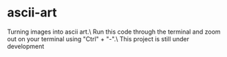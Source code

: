 # ascii-art
Turning images into ascii art.\\
Run this code through the terminal and zoom out on your terminal using "Ctrl" + "-".\\
This project is still under development
